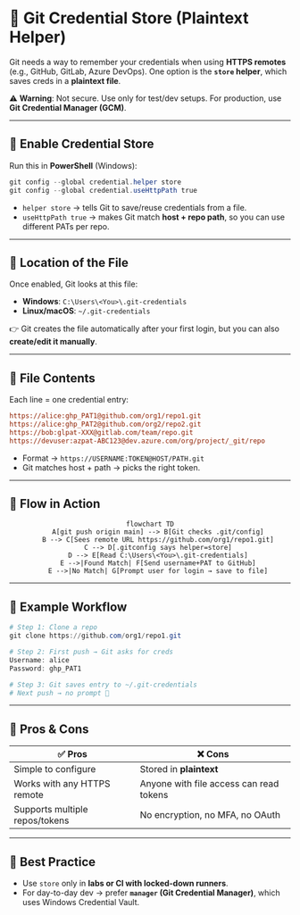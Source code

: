 # 🔑 **Git Credential Store (Plaintext Helper)**

Git needs a way to remember your credentials when using **HTTPS remotes** (e.g., GitHub, GitLab, Azure DevOps).
One option is the **`store` helper**, which saves creds in a **plaintext file**.

⚠️ **Warning**: Not secure. Use only for test/dev setups. For production, use **Git Credential Manager (GCM)**.

---

## 📌 **Enable Credential Store**

Run this in **PowerShell** (Windows):

```powershell
git config --global credential.helper store
git config --global credential.useHttpPath true
```

- `helper store` → tells Git to save/reuse credentials from a file.
- `useHttpPath true` → makes Git match **host + repo path**, so you can use different PATs per repo.

---

## 📌 **Location of the File**

Once enabled, Git looks at this file:

- **Windows**: `C:\Users\<You>\.git-credentials`
- **Linux/macOS**: `~/.git-credentials`

👉 Git creates the file automatically after your first login, but you can also **create/edit it manually**.

---

## 📌 **File Contents**

Each line = one credential entry:

```ini
https://alice:ghp_PAT1@github.com/org1/repo1.git
https://alice:ghp_PAT2@github.com/org2/repo2.git
https://bob:glpat-XXX@gitlab.com/team/repo.git
https://devuser:azpat-ABC123@dev.azure.com/org/project/_git/repo
```

- Format → `https://USERNAME:TOKEN@HOST/PATH.git`
- Git matches host + path → picks the right token.

---

## 📌 **Flow in Action**

<div align="center">

```mermaid
flowchart TD
    A[git push origin main] --> B[Git checks .git/config]
    B --> C[Sees remote URL https://github.com/org1/repo1.git]
    C --> D[.gitconfig says helper=store]
    D --> E[Read C:\Users\<You>\.git-credentials]
    E -->|Found Match| F[Send username+PAT to GitHub]
    E -->|No Match| G[Prompt user for login → save to file]
```

</div>

---

## 📌 **Example Workflow**

```powershell
# Step 1: Clone a repo
git clone https://github.com/org1/repo1.git

# Step 2: First push → Git asks for creds
Username: alice
Password: ghp_PAT1

# Step 3: Git saves entry to ~/.git-credentials
# Next push → no prompt 🎉
```

---

## 📌 **Pros & Cons**

| ✅ Pros                        | ❌ Cons                                 |
| ------------------------------ | --------------------------------------- |
| Simple to configure            | Stored in **plaintext**                 |
| Works with any HTTPS remote    | Anyone with file access can read tokens |
| Supports multiple repos/tokens | No encryption, no MFA, no OAuth         |

---

## 🏁 **Best Practice**

- Use `store` only in **labs or CI with locked-down runners**.
- For day-to-day dev → prefer **`manager` (Git Credential Manager)**, which uses Windows Credential Vault.

